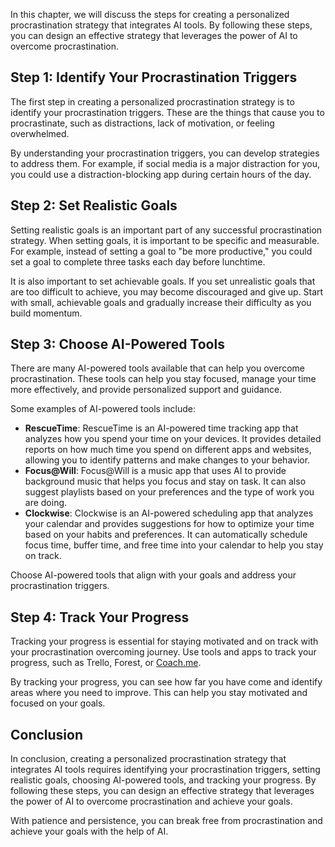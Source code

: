 
In this chapter, we will discuss the steps for creating a personalized procrastination strategy that integrates AI tools. By following these steps, you can design an effective strategy that leverages the power of AI to overcome procrastination.

Step 1: Identify Your Procrastination Triggers
----------------------------------------------

The first step in creating a personalized procrastination strategy is to identify your procrastination triggers. These are the things that cause you to procrastinate, such as distractions, lack of motivation, or feeling overwhelmed.

By understanding your procrastination triggers, you can develop strategies to address them. For example, if social media is a major distraction for you, you could use a distraction-blocking app during certain hours of the day.

Step 2: Set Realistic Goals
---------------------------

Setting realistic goals is an important part of any successful procrastination strategy. When setting goals, it is important to be specific and measurable. For example, instead of setting a goal to "be more productive," you could set a goal to complete three tasks each day before lunchtime.

It is also important to set achievable goals. If you set unrealistic goals that are too difficult to achieve, you may become discouraged and give up. Start with small, achievable goals and gradually increase their difficulty as you build momentum.

Step 3: Choose AI-Powered Tools
-------------------------------

There are many AI-powered tools available that can help you overcome procrastination. These tools can help you stay focused, manage your time more effectively, and provide personalized support and guidance.

Some examples of AI-powered tools include:

* **RescueTime**: RescueTime is an AI-powered time tracking app that analyzes how you spend your time on your devices. It provides detailed reports on how much time you spend on different apps and websites, allowing you to identify patterns and make changes to your behavior.
* **Focus@Will**: Focus@Will is a music app that uses AI to provide background music that helps you focus and stay on task. It can also suggest playlists based on your preferences and the type of work you are doing.
* **Clockwise**: Clockwise is an AI-powered scheduling app that analyzes your calendar and provides suggestions for how to optimize your time based on your habits and preferences. It can automatically schedule focus time, buffer time, and free time into your calendar to help you stay on track.

Choose AI-powered tools that align with your goals and address your procrastination triggers.

Step 4: Track Your Progress
---------------------------

Tracking your progress is essential for staying motivated and on track with your procrastination overcoming journey. Use tools and apps to track your progress, such as Trello, Forest, or [Coach.me](http://Coach.me).

By tracking your progress, you can see how far you have come and identify areas where you need to improve. This can help you stay motivated and focused on your goals.

Conclusion
----------

In conclusion, creating a personalized procrastination strategy that integrates AI tools requires identifying your procrastination triggers, setting realistic goals, choosing AI-powered tools, and tracking your progress. By following these steps, you can design an effective strategy that leverages the power of AI to overcome procrastination and achieve your goals.

With patience and persistence, you can break free from procrastination and achieve your goals with the help of AI.
